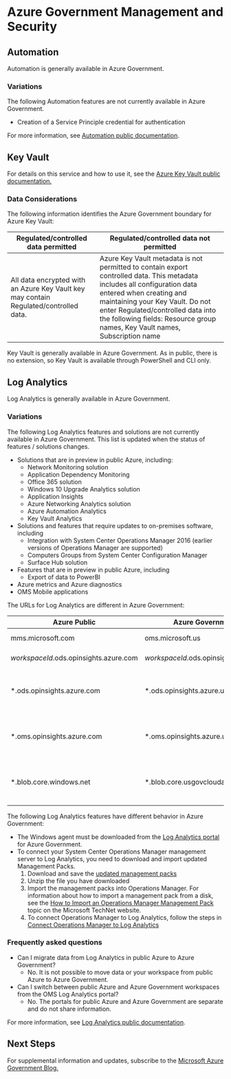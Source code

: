 <properties
    pageTitle="Azure Government documentation | Microsoft Azure"
    description="This provides a comparision of features and guidance on developing applications for Azure Government"
    services="Azure-Government"
    cloud="gov" 
    documentationCenter=""
    authors="scooxl"
    manager="zakramer"
    editor=""/>
<tags
    ms.service="multiple"
    ms.devlang="na"
    ms.topic="article"
    ms.tgt_pltfrm="na"
    ms.workload="azure-government"
    ms.date="10/25/2016"
    ms.author="scooxl"/>
#  <a name="azure-government-management-and-security"></a>Azure Government Management and Security

## <a name="automation"></a>Automation

Automation is generally available in Azure Government.

### <a name="variations"></a>Variations

The following Automation features are not currently available in Azure Government.

+ Creation of a Service Principle credential for authentication

For more information, see [Automation public documentation](../automation/automation-intro.md).


##  <a name="key-vault"></a>Key Vault
For details on this service and how to use it, see the <a href="https://azure.microsoft.com/documentation/services/key-vault">Azure Key Vault public documentation. </a>
### <a name="data-considerations"></a>Data Considerations
The following information identifies the Azure Government boundary for Azure Key Vault:

| Regulated/controlled data permitted | Regulated/controlled data not permitted |
|--------------------------------------------------------------------------------------|-----------------------------------------------------------------------------------------------------------------------------------------------------------------------------------------------------------------------------------------------------------------------------------------------------------------|
| All data encrypted with an Azure Key Vault key may contain Regulated/controlled data. | Azure Key Vault metadata is not permitted to contain export controlled data. This metadata includes all configuration data entered when creating and maintaining your Key Vault.  Do not enter Regulated/controlled data into the following fields: Resource group names, Key Vault names, Subscription name |

Key Vault is generally available in Azure Government. As in public, there is no extension, so Key Vault is available through PowerShell and CLI only.
## <a name="log-analytics"></a>Log Analytics
Log Analytics is generally available in Azure Government. 

### <a name="variations"></a>Variations

The following Log Analytics features and solutions are not currently available in Azure Government. This list is updated when the status of features / solutions changes.

+ Solutions that are in preview in public Azure, including:
  - Network Monitoring solution
  - Application Dependency Monitoring
  - Office 365 solution
  - Windows 10 Upgrade Analytics solution
  - Application Insights
  - Azure Networking Analytics solution
  - Azure Automation Analytics
  - Key Vault Analytics
+ Solutions and features that require updates to on-premises software, including
  - Integration with System Center Operations Manager 2016 (earlier versions of Operations Manager are supported)
  - Computers Groups from System Center Configuration Manager
  - Surface Hub solution
+ Features that are in preview in public Azure, including
  - Export of data to PowerBI
+ Azure metrics and Azure diagnostics
+ OMS Mobile applications

The URLs for Log Analytics are different in Azure Government:

| Azure Public | Azure Government | Notes |
|--------------|------------------|-------|
| mms.microsoft.com | oms.microsoft.us | Log Analytics portal |
| *workspaceId*.ods.opinsights.azure.com | *workspaceId*.ods.opinsights.azure.us | [Data collector API](../log-analytics/log-analytics-data-collector-api.md) 
| \*.ods.opinsights.azure.com | \*.ods.opinsights.azure.us | Agent communication - [configuring firewall settings](../log-analytics/log-analytics-proxy-firewall.md) |
| \*.oms.opinsights.azure.com | \*.oms.opinsights.azure.us | Agent communication - [configuring firewall settings](../log-analytics/log-analytics-proxy-firewall.md) |
| \*.blob.core.windows.net | \*.blob.core.usgovcloudapi.net | Agent communication - [configuring firewall settings](../log-analytics/log-analytics-proxy-firewall.md) |


The following Log Analytics features have different behavior in Azure Government:

+ The Windows agent must be downloaded from the [Log Analytics portal](https://oms.microsoft.us) for Azure Government.
+ To connect your System Center Operations Manager management server to Log Analytics, you need to download and import updated Management Packs.
  1. Download and save the [updated management packs](http://go.microsoft.com/fwlink/?LinkId=828749)
  2. Unzip the file you have downloaded
  3. Import the management packs into Operations Manager. For information about how to import a management pack from a disk, see the [How to Import an Operations Manager Management Pack](http://technet.microsoft.com/library/hh212691.aspx) topic on the Microsoft TechNet website.
  4. To connect Operations Manager to Log Analytics, follow the steps in [Connect Operations Manager to Log Analytics](../log-analytics/log-analytics-om-agents.md) 



### <a name="frequently-asked-questions"></a>Frequently asked questions

+ Can I migrate data from Log Analytics in public Azure to Azure Government?
  - No. It is not possible to move data or your workspace from public Azure to Azure Government.
+ Can I switch between public Azure and Azure Government workspaces from the OMS Log Analytics portal?
  - No. The portals for public Azure and Azure Government are separate and do not share information. 

For more information, see [Log Analytics public documentation](../log-analytics/log-analytics-overview.md).

## <a name="next-steps"></a>Next Steps

For supplemental information and updates, subscribe to the <a href="https://blogs.msdn.microsoft.com/azuregov/">Microsoft Azure Government Blog. </a>
 
